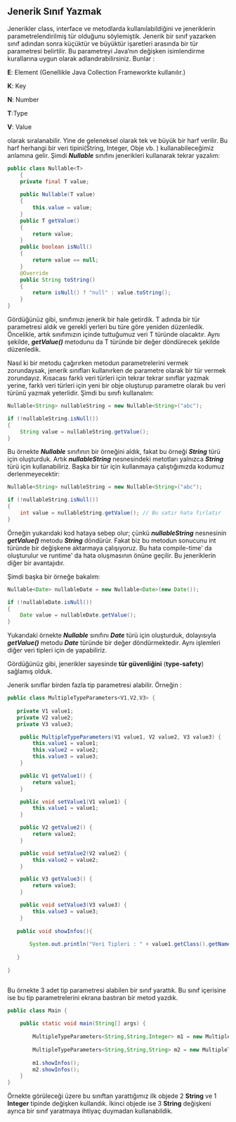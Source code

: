 ## Jenerik Sınıf Yazmak

Jenerikler class, interface ve metodlarda kullanılabildiğini ve jeneriklerin parametrelendirilmiş tür olduğunu söylemiştik. Jenerik bir sınıf yazarken sınıf adından sonra küçüktür ve büyüktür işaretleri arasında bir tür parametresi belirtilir. Bu parametreyi Java’nın değişken isimlendirme kurallarına uygun olarak adlandırabilirsiniz. Bunlar :

**E**: Element (Genellikle Java Collection Frameworkte kullanılır.)

**K**: Key

**N**: Number

**T**:Type

**V**: Value

olarak sıralanabilir. Yine de geleneksel olarak tek ve büyük bir harf verilir. Bu harf herhangi bir veri tipini(String, Integer, Obje vb. ) kullanabileceğimiz anlamına gelir. Şimdi **_Nullable_** sınıfını jenerikleri kullanarak tekrar yazalım:

```java
public class Nullable<T>
    {
    private final T value;
    
    public Nullable(T value)
    {
    	this.value = value;
    }
    public T getValue()
    {
    	return value;
    }
    public boolean isNull()
    {
    	return value == null;
    }
    @Override
    public String toString()
    {
    	return isNull() ? "null" : value.toString();
    }
}
```

Gördüğünüz gibi, sınıfımızı jenerik bir hale getirdik. T adında bir tür parametresi aldık ve gerekli yerleri bu türe göre yeniden düzenledik. Öncelikle, artık sınıfımızın içinde tuttuğumuz veri T türünde olacaktır. Aynı şekilde, **_getValue()_** metodunu da T türünde bir değer döndürecek şekilde düzenledik.

Nasıl ki bir metodu çağırırken metodun parametrelerini vermek zorundaysak, jenerik sınıfları kullanırken de parametre olarak bir tür vermek zorundayız. Kısacası farklı veri türleri için tekrar tekrar sınıflar yazmak yerine, farklı veri türleri için yeni bir obje oluşturup parametre olarak bu veri türünü yazmak yeterlidir. Şimdi bu sınıfı kullanalım:

```java
Nullable<String> nullableString = new Nullable<String>("abc");

if (!nullableString.isNull())
{
	String value = nullableString.getValue();
}
```

Bu örnekte **_Nullable_** sınıfının bir örneğini aldık, fakat bu örneği **_String_** türü için oluşturduk. Artık **_nullableString_** nesnesindeki metotları yalnızca **_String_** türü için kullanabiliriz. Başka bir tür için kullanmaya çalıştığımızda kodumuz derlenmeyecektir:

```java
Nullable<String> nullableString = new Nullable<String>("abc");

if (!nullableString.isNull())
{
	int value = nullableString.getValue(); // Bu satır hata fırlatır
}
```

Örneğin yukarıdaki kod hataya sebep olur; çünkü **_nullableString_** nesnesinin **_getValue()_** metodu **_String_** döndürür. Fakat biz bu metodun sonucunu int türünde bir değişkene aktarmaya çalışıyoruz. Bu hata compile-time' da oluşturulur ve runtime' da hata oluşmasının önüne geçilir. Bu jeneriklerin diğer bir avantajıdır.

Şimdi başka bir örneğe bakalım:

```java
Nullable<Date> nullableDate = new Nullable<Date>(new Date());

if (!nullableDate.isNull())
{
	Date value = nullableDate.getValue();
}
```

Yukarıdaki örnekte **_Nullable_** sınıfını **_Date_** türü için oluşturduk, dolayısıyla **_getValue()_** metodu **_Date_** türünde bir değer döndürmektedir. Aynı işlemleri diğer veri tipleri için de yapabiliriz.

Gördüğünüz gibi, jenerikler sayesinde **tür güvenliğini** (**type-safety**) sağlamış olduk.

Jenerik sınıflar birden fazla tip parametresi alabilir. Örneğin :

```java
public class MultipleTypeParameters<V1,V2,V3> {
    
   private V1 value1;
   private V2 value2;
   private V3 value3;

    public MultipleTypeParameters(V1 value1, V2 value2, V3 value3) {
        this.value1 = value1;
        this.value2 = value2;
        this.value3 = value3;
    }

    public V1 getValue1() {
        return value1;
    }

    public void setValue1(V1 value1) {
        this.value1 = value1;
    }

    public V2 getValue2() {
        return value2;
    }

    public void setValue2(V2 value2) {
        this.value2 = value2;
    }

    public V3 getValue3() {
        return value3;
    }

    public void setValue3(V3 value3) {
        this.value3 = value3;
    }
   
   public void showInfos(){
   
       System.out.println("Veri Tipleri : " + value1.getClass().getName()+ "," + value2.getClass().getName()+"," + value3.getClass().getName()  );
   
   }
     
}



```
Bu örnekte 3 adet tip parametresi alabilen bir sınıf yarattık. Bu sınıf içerisine ise bu tip parametrelerini ekrana bastıran bir metod yazdık.

```java
public class Main {
    
    public static void main(String[] args) {
        
        MultipleTypeParameters<String,String,Integer> m1 = new MultipleTypeParameters<>("Oracle","Java",25);
        
        MultipleTypeParameters<String,String,String> m2 = new MultipleTypeParameters<>("Oracle","Java","Kodluyoruz");
        
        m1.showInfos();
        m2.showInfos();
    }
}

```
Örnekte görüleceği üzere bu sınıftan yarattığımız ilk objede 2  **String** ve 1 **Integer** tipinde değişken kullandık. İkinci objede ise 3 **String** değişkeni ayrıca bir sınıf yaratmaya ihtiyaç duymadan kullanabildik.
